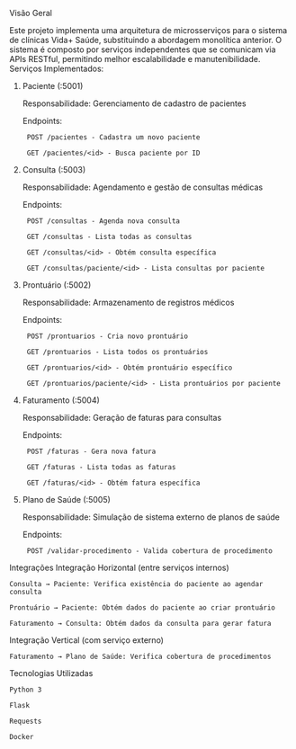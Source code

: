 Visão Geral

Este projeto implementa uma arquitetura de microsserviços para o sistema de clínicas Vida+ Saúde, substituindo a abordagem monolítica anterior. O sistema é composto por serviços independentes que se comunicam via APIs RESTful, permitindo melhor escalabilidade e manutenibilidade.
Serviços Implementados:

1. Paciente (:5001)

    Responsabilidade: Gerenciamento de cadastro de pacientes

    Endpoints:

        POST /pacientes - Cadastra um novo paciente

        GET /pacientes/<id> - Busca paciente por ID

2. Consulta (:5003)

    Responsabilidade: Agendamento e gestão de consultas médicas

    Endpoints:

        POST /consultas - Agenda nova consulta 

        GET /consultas - Lista todas as consultas

        GET /consultas/<id> - Obtém consulta específica

        GET /consultas/paciente/<id> - Lista consultas por paciente

3. Prontuário (:5002)

    Responsabilidade: Armazenamento de registros médicos

    Endpoints:

        POST /prontuarios - Cria novo prontuário 

        GET /prontuarios - Lista todos os prontuários

        GET /prontuarios/<id> - Obtém prontuário específico

        GET /prontuarios/paciente/<id> - Lista prontuários por paciente

4. Faturamento (:5004)

    Responsabilidade: Geração de faturas para consultas

    Endpoints:

        POST /faturas - Gera nova fatura 

        GET /faturas - Lista todas as faturas

        GET /faturas/<id> - Obtém fatura específica

5. Plano de Saúde (:5005)

    Responsabilidade: Simulação de sistema externo de planos de saúde

    Endpoints:

        POST /validar-procedimento - Valida cobertura de procedimento

Integrações
Integração Horizontal (entre serviços internos)

    Consulta → Paciente: Verifica existência do paciente ao agendar consulta

    Prontuário → Paciente: Obtém dados do paciente ao criar prontuário

    Faturamento → Consulta: Obtém dados da consulta para gerar fatura

Integração Vertical (com serviço externo)

    Faturamento → Plano de Saúde: Verifica cobertura de procedimentos

Tecnologias Utilizadas

    Python 3

    Flask 

    Requests 

    Docker 
